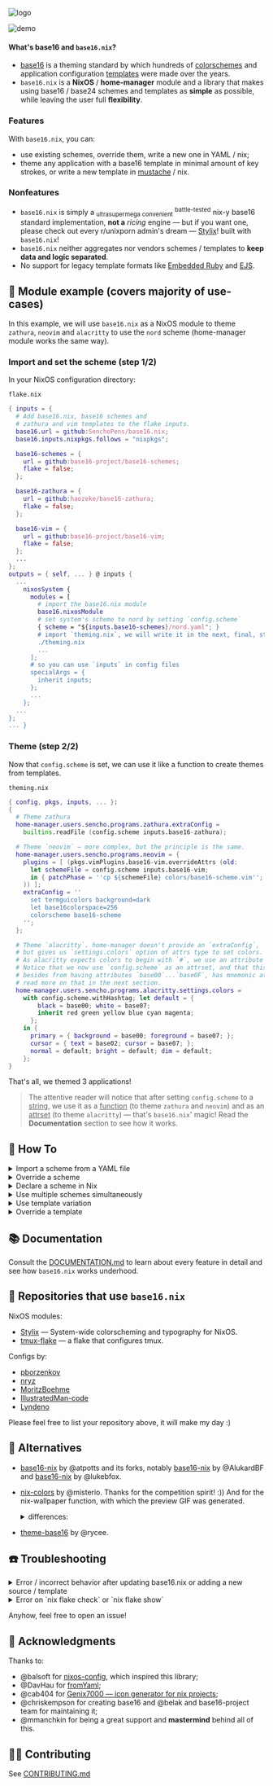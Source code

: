 ![logo](logo.svg)

![demo](demo.gif)

#### What's base16 and `base16.nix`?

- [base16](https://github.com/base16-project/base16) is a theming standard by
  which hundreds of
  [colorschemes](https://github.com/base16-project/base16-schemes)
  and application configuration
  [templates](https://github.com/base16-project/base16#template-repositories)
  were made over the years.
- `base16.nix` is a **NixOS** / **home-manager** module and a library that
  makes using base16 / base24 schemes and templates as **simple** as
  possible, while leaving the user full **flexibility**.

### Features

With `base16.nix`, you can:
- use existing schemes, override them, write a new one in YAML / nix;
- theme any application with a base16 template in minimal amount of key strokes,
  or write a new template in [mustache](https://mustache.github.io/) / nix.

### Nonfeatures

- `base16.nix` is simply a <sub>ultrasupermega convenient</sub> <sup>battle-tested</sup>
  nix-y base16 standard implementation, **not a** _ricing_ engine — but if you want one,
  please check out every r/unixporn admin's dream — [Stylix](https://github.com/danth/stylix)! built with `base16.nix`!
- `base16.nix` neither aggregates nor vendors schemes / templates to **keep data and logic separated**.
- No support for legacy template formats like
  [Embedded Ruby](https://github.com/ntpeters/base16-template-converter)
  and [EJS](https://github.com/base16-builder/base16-builder/issues/174).


## 👀 Module example (covers majority of use-cases)

In this example, we will use `base16.nix` as a NixOS module to theme
`zathura`, `neovim` and `alacritty` to use the `nord` scheme
(home-manager module works the same way).

### Import and set the scheme (step 1/2)

In your NixOS configuration directory:

`flake.nix`
```nix
{ inputs = {
  # Add base16.nix, base16 schemes and
  # zathura and vim templates to the flake inputs.
  base16.url = github:SenchoPens/base16.nix;
  base16.inputs.nixpkgs.follows = "nixpkgs";

  base16-schemes = {
    url = github:base16-project/base16-schemes;
    flake = false;
  };

  base16-zathura = {
    url = github:haozeke/base16-zathura;
    flake = false;
  };

  base16-vim = {
    url = github:base16-project/base16-vim;
    flake = false;
  };
  ...
};
outputs = { self, ... } @ inputs {
  ...
    nixosSystem {
      modules = [
        # import the base16.nix module
        base16.nixosModule
        # set system's scheme to nord by setting `config.scheme`
        { scheme = "${inputs.base16-schemes}/nord.yaml"; }
        # import `theming.nix`, we will write it in the next, final, step
        ./theming.nix
        ...
      ];
      # so you can use `inputs` in config files
      specialArgs = {
        inherit inputs;
      };
      ...
    };
  ...
};
... }
```

### Theme (step 2/2)

Now that `config.scheme` is set, we can use it like a function to
create themes from templates.

`theming.nix`
```nix
{ config, pkgs, inputs, ... }:
{
  # Theme zathura
  home-manager.users.sencho.programs.zathura.extraConfig =
    builtins.readFile (config.scheme inputs.base16-zathura);

  # Theme `neovim` — more complex, but the principle is the same.
  home-manager.users.sencho.programs.neovim = {
    plugins = [ (pkgs.vimPlugins.base16-vim.overrideAttrs (old:
      let schemeFile = config.scheme inputs.base16-vim;
      in { patchPhase = ''cp ${schemeFile} colors/base16-scheme.vim''; }
    )) ];
    extraConfig = ''
      set termguicolors background=dark
      let base16colorspace=256
      colorscheme base16-scheme
    '';
  };

  # Theme `alacritty`. home-manager doesn't provide an `extraConfig`,
  # but gives us `settings.colors` option of attrs type to set colors. 
  # As alacritty expects colors to begin with `#`, we use an attribute `withHashtag`.
  # Notice that we now use `config.scheme` as an attrset, and that this attrset,
  # besides from having attributes `base00`...`base0F`, has mnemonic attributes (`red`, etc.) -
  # read more on that in the next section.
  home-manager.users.sencho.programs.alacritty.settings.colors =
    with config.scheme.withHashtag; let default = {
        black = base00; white = base07;
        inherit red green yellow blue cyan magenta;
      };
    in {
      primary = { background = base00; foreground = base07; };
      cursor = { text = base02; cursor = base07; };
      normal = default; bright = default; dim = default;
    };
}
```

That's all, we themed 3 applications!

<blockquote>

The attentive reader will notice that after setting `config.scheme` to a <ins>string</ins>,
we use it as a <ins>function</ins> (to theme `zathura` and `neovim`)
and as an <ins>attrset</ins> (to theme `alacritty`) — that's `base16.nix`' magic!
Read the **Documentation** section to see how it works.
</blockquote>


## 🍳 How To

<details><summary>Import a scheme from a YAML file</summary><blockquote>

```nix
config.scheme = "${inputs.base16-schemes}/nord.yaml";
```
</blockquote></details>

<details><summary>Override a scheme</summary><blockquote>

We need to explicitly use `mkSchemeAttrs` function
to use the `override` field of the resulting _scheme attrs_:
```nix
config.scheme = (config.lib.base16.mkSchemeAttrs "${inputs.base16-schemes}/nord.yaml").override {
  scheme = "Now it's my scheme >:]";
  base00 = "000000";  # make background completely black
};
```
</blockquote></details>

<details><summary>Declare a scheme in Nix</summary><blockquote>

```nix
config.scheme = {
  slug = "balsoftheme"; scheme = "Theme by balsoft"; author = "balsoft";
  base00 = "000000"; base01 = "333333"; base02 = "666666"; base03 = "999999";
  base04 = "cccccc"; base05 = "ffffff"; base06 = "e6e6e6"; base07 = "e6e6e6";
  base08 = "bf4040"; base09 = "bf8040"; base0A = "bfbf40"; base0B = "80bf40";
  base0C = "40bfbf"; base0D = "407fbf"; base0E = "7f40bf"; base0F = "bf40bf";
};
```
[source](https://code.balsoft.ru/balsoft/nixos-config/src/branch/master/modules/themes.nix)
</blockquote></details>

<details><summary>Use multiple schemes simultaneously</summary><blockquote>

Achieve this by theming without `config.scheme` — by calling `mkSchemeAttrs`:
```nix
home-manager.users.sencho.programs.zathura.extraConfig =
  builtins.readFile (config.lib.base16.mkSchemeAttrs inputs.base16-schemes inputs.base16-zathura);
```

Without importing `base16.nix` as a module at all:

```nix
home-manager.users.sencho.programs.zathura.extraConfig =
  builtins.readFile ((pkgs.callPackage inputs.base16.lib {}).mkSchemeAttrs inputs.base16-schemes inputs.base16-zathura);
```

</blockquote></details>

<details><summary>Use template variation</summary><blockquote>

Template repositories often define more than one template variation.
For example, [zathura template repository](https://github.com/HaoZeke/base16-zathura)
defines `default.mustache` (colors only the interface) and `recolor.mustache`
(colors the interface and pdfs).

By default `base16.nix` uses `default.mustache`.
To use another template, e.g. `recolor.mustache`:
```nix
home-manager.users.sencho.programs.zathura.extraConfig =
  builtins.readFile (config.scheme {
    templateRepo = inputs.base16-zathura; target = "recolor";
  });
```
</blockquote></details>

<details><summary>Override a template</summary><blockquote>

Sample use-case:
suppose you like `zathura`'s `default.mustache` template,
but want to change the background (`default-bg`) from `base00` to `base01`.

1. Override the scheme only for `zathura`:
```nix
home-manager.users.sencho.programs.zathura.extraConfig =
  builtins.readFile ((config.scheme.override {
    base00 = config.scheme.base01;
  }) inputs.base16-zathura);
```
Keep in mind that by doing so you'll change not only
`default-bg` color, but also `inputbar-bg`, `notification-bg`, etc.

2. Copy-paste the template and modify it:
```nix
home-manager.users.sencho.programs.zathura.extraConfig =
  builtins.readFile (config.scheme { template = ''
    ... 
    set default-bg   "#{{base01-hex}}"  # <-- we changed this
    set default-fg   "#{{base01-hex}}"

    set statusbar-fg "#{{base04-hex}}"
    set statusbar-bg "#{{base02-hex}}"
    ...
  ''; });
```
</blockquote></details>


## 📚 Documentation

Consult the [DOCUMENTATION.md](DOCUMENTATION.md) to learn about every feature in
detail and see how `base16.nix` works underhood.


## 🤍 Repositories that use `base16.nix`

NixOS modules:
- [Stylix](https://github.com/danth/stylix) — System-wide colorscheming and typography for NixOS.
- [tmux-flake](https://github.com/VTimofeenko/tmux-flake) — a flake that configures tmux.

Configs by:
- [pborzenkov](https://github.com/pborzenkov/nix-config)
- [nryz](https://github.com/nryz/config)
- [MoritzBoehme](https://github.com/MoritzBoehme/dotfiles)
- [IllustratedMan-code](https://github.com/IllustratedMan-code/nixconfig)
- [Lyndeno](https://github.com/Lyndeno/nix-config)

Please feel free to list your repository above, it will make my day :)


## 🎎 Alternatives

- [base16-nix](https://github.com/atpotts/base16-nix) by @atpotts and its forks, notably
[base16-nix](https://github.com/AlukardBF/base16-nix) by @AlukardBF and [base16-nix](https://github.com/lukebfox/base16-nix) by @lukebfox.
- [nix-colors](https://git.sr.ht/~misterio/nix-colors) by @misterio.
  Thanks for the competition spirit! :)) And for the nix-wallpaper function, with which the preview GIF was generated.
  <details><summary>differences:</summary><blockquote>

  Roughly nix-colors can be viewed as an alternative
  to `base16.nix` + [Stylix](https://github.com/danth/stylix),
  without the mustache template support:
  
  `base16.nix` supports the existing
  [≥ 80 mustache templates](https://github.com/base16-project/base16/blob/main/README.md#official-templates),
  nix-colors does not — instead there are
  [≥ 4 contributed nix functions](https://github.com/Misterio77/nix-colors/tree/308fe8855ee4c35347baeaf182453396abdbe8df/lib/contrib)
  and planned (at the time of writing) support for translation from mustache templates to nix functions.
  Stylix has [≥ 10 Stylix theming nix functions](https://github.com/danth/stylix/tree/master/modules).

  You can generate base16 scheme from a wallpaper — in nix-colors via
  [flavours](https://github.com/Misterio77/flavours)
  and in Stylix via home-made CIE-LAB colorspace Haskell genetic algorithm.

  Also, if you use nix-colors without it's nix functions, it does not depend on nixpkgs.
  </blockquote></details>
- [theme-base16](https://gitlab.com/rycee/nur-expressions/-/tree/master/hm-modules/theme-base16) by @rycee.


## ☎️ Troubleshooting

<details><summary>Error / incorrect behavior after updating base16.nix or adding a new source / template</summary><blockquote>

The most probable reason of such an error is either a scheme or a template YAML file.
Since version v2.0.0 `base16.nix` parses the YAML file in pure Nix to bypass IFD issues.
The parser work for most `base16-<scheme-name>.yaml` and templates' `config.yaml` files, but,
as YAML can be quite complicated, sometimes they can be parsed incorrectly.

The exact error depends on the point of failure.
It probably will be cryptic if incorrect parsing caused an issue during nix evaluation.
Otherwise, if your flake evaluates (`nix flake check` succeeds), the error will look something like this:
```
error: builder for '/nix/store/snbbfb43qphzfl6xr1mjs0mr8jny66x9-base16-nix-parse-check.drv' failed with exit code 1;
       last 7 log lines:
       > running tests
       > Output of "jd /nix/store/9jvxabhfx9acrysknblg0r2hzvcwv6ab-fromYAML /nix/store/qwmj9cbg7fpi5fvyd2x3kywfbw7hlm8f-parsed-yaml-as-json":
       > @ ["gotcha"]
       > - ["1 2"]
       > + "[ 1 2 ]"
       > Error: /nix/store/qhdqwj0mfp8qn0gq5s95pgd2i57lb09c-source/base16-kandinsky.yaml was parsed incorrectly during nix evaluation.
       > Please consult https://github.com/SenchoPens/base16.nix/tree/main#%EF%B8%8F-troubleshooting
```
This check happens by default for templates by installing a special derivation. You can do it for scheme too by adding the `config.scheme.check` derivation to your NixOS / home-manager package list. 

### Fix incorrectly parsed YAML file

- If the problem is with a scheme YAML file and the nix evaluates, add the `config.scheme.check` derivation to your NixOS / home-manager package list, this will indicate which part of the YAML is being parsed incorrectly.
- If you think that it is safe to ignore this error when handling a template, turn off the check:
  ```nix
  home-manager.users.sencho.programs.zathura.extraConfig =
    builtins.readFile (config.scheme {
      check-parsed-config-yaml = false;
      templateRepo = inputs.base16-zathura; target = "recolor";
    });
  ```
- Enable IFD (but beware of a possible error described below):
  If the problem is in the scheme YAML file, parse it with `config.lib.base16.yaml2attrs-ifd` first:
  ```nix
  config.scheme = config.lib.base16.yaml2attrs-ifd "${inputs.base16-schemes}/nord.yaml";
  ```
  If the problem is in the template `templates/config.yaml` file, turn on `use-ifd`:
  ```nix
  home-manager.users.sencho.programs.zathura.extraConfig =
    builtins.readFile (config.scheme {
      use-ifd = true;
      templateRepo = inputs.base16-zathura; target = "recolor";
    });
  ```
- Submit an issue.
- Fix the YAML upstream. Probable causes: trailing spaces, file structure differs from typical `config.yaml` / scheme YAML files.
- Fix the Nix parser 😈.

</blockquote></details>

<details><summary>Error on `nix flake check` or `nix flake show`</summary><blockquote>

First, check that you have the most recent version of `base16.nix`.
If updating doesn't help, check that you don't turn on `use-ifd` in any of the scheme calls (template instantiations)
and that you don't invoke `yaml2attrs-ifd` function.

Relevant issue: #3.

If neither of the above listed solutions do not work for you, please reopen it.
</blockquote></details>

Anyhow, feel free to open an issue!

## 💙 Acknowledgments

Thanks to:
- @balsoft for [nixos-config](https://code.balsoft.ru/balsoft/nixos-config),
  which inspired this library;
- @DavHau for [fromYaml](https://github.com/DavHau/fromYaml);
- @cab404 for [Genix7000 — icon generator for nix projects](https://github.com/cab404/genix7000);
- @chriskempson for creating base16
  and @belak and base16-project team for maintaining it;
- @mmanchkin for being a great support and **mastermind** behind all of this.


## 👩‍💻 Contributing

See [CONTRIBUTING.md](CONTRIBUTING.md)
